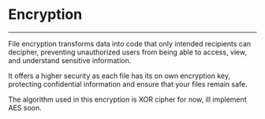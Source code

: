 # Encryption
------------

File encryption transforms data into code that only intended recipients can decipher, preventing unauthorized users from being able to access, view, and understand sensitive information.

It offers a higher security as each file has its on own encryption key, protecting confidential information and ensure that your files remain safe.

The algorithm used in this encryption is XOR cipher for now, ill implement AES soon.
